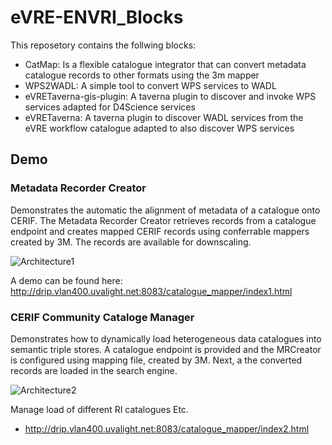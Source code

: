 # eVRE-ENVRI_Blocks
This reposetory contains the follwing blocks: 

* CatMap: Is a flexible catalogue integrator that can convert metadata catalogue records to other formats using the 3m mapper
* WPS2WADL: A simple tool to convert WPS services to WADL
* eVRETaverna-gis-plugin: A taverna plugin to discover and invoke WPS services adapted for D4Science services 
* eVRETaverna: A taverna plugin to discover WADL services from the eVRE workflow catalogue adapted to also discover WPS services 


## Demo
### Metadata Recorder Creator
Demonstrates the automatic the alignment of metadata of a catalogue onto CERIF. The Metadata Recorder Creator retrieves records from a catalogue endpoint and creates mapped CERIF records using conferrable mappers created by 3M. The records are available for downscaling.  

![Architecture1](https://raw.githubusercontent.com/QCAPI-DRIP/eVRE-ENVRI_Blocks/master/images/demo1Arch.png)

A demo can be found here: http://drip.vlan400.uvalight.net:8083/catalogue_mapper/index1.html

### CERIF Community Cataloge Manager
Demonstrates how to dynamically load heterogeneous data catalogues into semantic triple stores. A catalogue endpoint is provided 
and the MRCreator is configured using  mapping file, created by 3M. Next, a the converted records are loaded in the search engine. 

![Architecture2](https://raw.githubusercontent.com/QCAPI-DRIP/eVRE-ENVRI/master/images/demo2Arch.png)

Manage load of different RI catalogues
Etc.
* http://drip.vlan400.uvalight.net:8083/catalogue_mapper/index2.html

